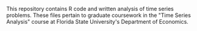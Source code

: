 This repository contains R code and written analysis of time series problems. These files pertain to graduate coursework in the "Time Series Analysis" course at Florida State University's Department of Economics. 
